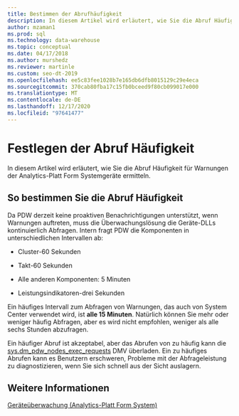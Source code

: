 ```yaml
---
title: Bestimmen der Abrufhäufigkeit
description: In diesem Artikel wird erläutert, wie Sie die Abruf Häufigkeit für Warnungen der Analytics-Platt Form Systemgeräte ermitteln.
author: mzaman1
ms.prod: sql
ms.technology: data-warehouse
ms.topic: conceptual
ms.date: 04/17/2018
ms.author: murshedz
ms.reviewer: martinle
ms.custom: seo-dt-2019
ms.openlocfilehash: ee5c83fee1028b7e165db6dfb8015129c29e4eca
ms.sourcegitcommit: 370cab80fba17c15fb0bceed9f80cb099017e000
ms.translationtype: MT
ms.contentlocale: de-DE
ms.lasthandoff: 12/17/2020
ms.locfileid: "97641477"
---
```

# <a name="determine-polling-frequency"></a>Festlegen der Abruf Häufigkeit
In diesem Artikel wird erläutert, wie Sie die Abruf Häufigkeit für Warnungen der Analytics-Platt Form Systemgeräte ermitteln.  
  
## <a name="to-determine-the-polling-frequency"></a>So bestimmen Sie die Abruf Häufigkeit  
Da PDW derzeit keine proaktiven Benachrichtigungen unterstützt, wenn Warnungen auftreten, muss die Überwachungslösung die Geräte-DLLs kontinuierlich Abfragen.  Intern fragt PDW die Komponenten in unterschiedlichen Intervallen ab:  
  
-   Cluster-60 Sekunden  
  
-   Takt-60 Sekunden  
  
-   Alle anderen Komponenten: 5 Minuten  
  
-   Leistungsindikatoren-drei Sekunden  
  
Ein häufiges Intervall zum Abfragen von Warnungen, das auch von System Center verwendet wird, ist **alle 15 Minuten**.  Natürlich können Sie mehr oder weniger häufig Abfragen, aber es wird nicht empfohlen, weniger als alle sechs Stunden abzufragen.  
  
Ein häufiger Abruf ist akzeptabel, aber das Abrufen von zu häufig kann die [sys.dm_pdw_nodes_exec_requests](../relational-databases/system-dynamic-management-views/sys-dm-exec-requests-transact-sql.md) DMV überladen.  Ein zu häufiges Abrufen kann es Benutzern erschweren, Probleme mit der Abfrageleistung zu diagnostizieren, wenn Sie sich schnell aus der Sicht auslagern.  
  
## <a name="see-also"></a>Weitere Informationen  
<!-- MISSING LINKS [Common Metadata Query Examples &#40;SQL Server PDW&#41;](../sqlpdw/common-metadata-query-examples-sql-server-pdw.md)  -->  
[Geräteüberwachung &#40;Analytics-Platt Form System&#41;](appliance-monitoring.md)  
